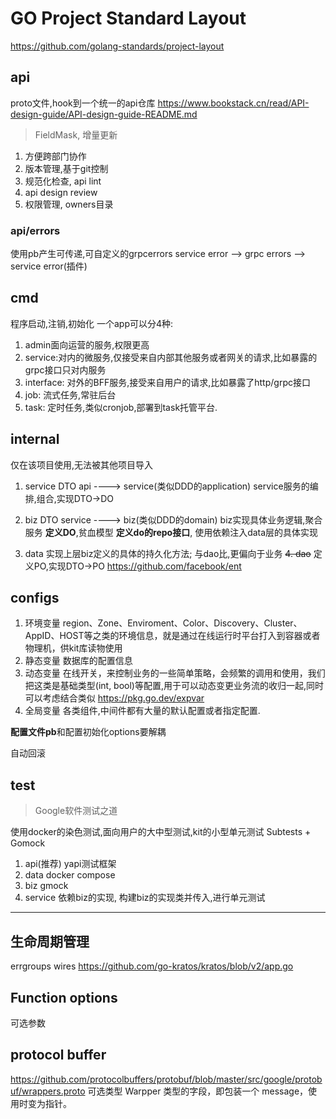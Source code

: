 # GO Project Standard Layout
https://github.com/golang-standards/project-layout

## api
proto文件,hook到一个统一的api仓库
https://www.bookstack.cn/read/API-design-guide/API-design-guide-README.md
> FieldMask, 增量更新
1. 方便跨部门协作
2. 版本管理,基于git控制
3. 规范化检查, api lint
4. api design review
5. 权限管理, owners目录
### api/errors
使用pb产生可传递,可自定义的grpcerrors
service error --> grpc errors --> service error(插件)

## cmd
程序启动,注销,初始化
一个app可以分4种:
1. admin面向运营的服务,权限更高
2. service:对内的微服务,仅接受来自内部其他服务或者网关的请求,比如暴露的grpc接口只对内服务
3. interface: 对外的BFF服务,接受来自用户的请求,比如暴露了http/grpc接口
4. job: 流式任务,常驻后台
5. task: 定时任务,类似cronjob,部署到task托管平台.

## internal
仅在该项目使用,无法被其他项目导入
1. service
     DTO
api ----> service(类似DDD的application)
service服务的编排,组合,实现DTO->DO

2. biz
         DTO
service ----> biz(类似DDD的domain)
biz实现具体业务逻辑,聚合服务
**定义DO**,贫血模型
**定义do的repo接口**, 使用依赖注入data层的具体实现

3. data
实现上层biz定义的具体的持久化方法; 与dao比,更偏向于业务
~~4. dao~~
定义PO,实现DTO->PO
https://github.com/facebook/ent


## configs
1. 环境变量
region、Zone、Enviroment、Color、Discovery、Cluster、AppID、HOST等之类的环境信息，就是通过在线运行时平台打入到容器或者物理机，供kit库读物使用
2. 静态变量
数据库的配置信息
3. 动态变量
在线开关，来控制业务的一些简单策略，会频繁的调用和使用，我们把这类是基础类型(int, bool)等配置,用于可以动态变更业务流的收归一起,同时可以考虑结合类似 https://pkg.go.dev/expvar
4. 全局变量
各类组件,中间件都有大量的默认配置或者指定配置.

**配置文件pb**和配置初始化options要解耦

自动回滚

## test
> Google软件测试之道

使用docker的染色测试,面向用户的大中型测试,kit的小型单元测试
Subtests + Gomock

1. api(推荐)
yapi测试框架
2. data
docker compose
3. biz
gmock
4. service
依赖biz的实现, 构建biz的实现类并传入,进行单元测试

---

## 生命周期管理
errgroups
wires
https://github.com/go-kratos/kratos/blob/v2/app.go

## Function options
可选参数

## protocol buffer
https://github.com/protocolbuffers/protobuf/blob/master/src/google/protobuf/wrappers.proto
可选类型
Warpper 类型的字段，即包装一个 message，使用时变为指针。
